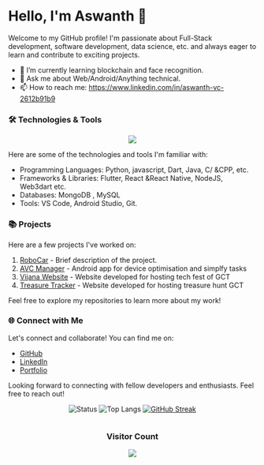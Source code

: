 # Hello, I'm Aswanth 👋

Welcome to my GitHub profile! I'm passionate about Full-Stack development, software development, data science, etc. and always eager to learn and contribute to exciting projects.

- 🌱 I’m currently learning blockchain and face recognition.
- 💬 Ask me about Web/Android/Anything technical.
- 📫 How to reach me: https://www.linkedin.com/in/aswanth-vc-2612b91b9

### 🛠️ Technologies & Tools

<p align="center">
  <img src="https://skillicons.dev/icons?i=flutter,react,androidstudio,django,figma,gcp,linux,laravel,mongodb,nodejs,vercel,vscode,github,python,javascript,ts,dart,cpp,java,html,php,bash,mysql,css&perline=12" />
</p>

Here are some of the technologies and tools I'm familiar with:

- Programming Languages: Python, javascript, Dart, Java, C/
  &CPP, etc.
- Frameworks & Libraries: Flutter, React &React Native, NodeJS, Web3dart etc.
- Databases: MongoDB , MySQL
- Tools: VS Code, Android Studio, Git.

### 📚 Projects

Here are a few projects I've worked on:

1. [RoboCar](link-to-project-repo) - Brief description of the project.
2. [AVC Manager](https://github.com/aswanthabam/Manager) - Android app for device optimisation and simplfy tasks
3. [Vijana Website](https://vijnana.web.app) - Website developed for hosting tech fest of GCT
4. [Treasure Tracker](https://github.com/aswanthabam/GCT-TreasureHunt/blob/master/Procfile) - Website developed for hosting treasure hunt GCT

Feel free to explore my repositories to learn more about my work!

### 🌐 Connect with Me

Let's connect and collaborate! You can find me on:

- [GitHub](https://github.com/aswanthabam)
- [LinkedIn](https://www.linkedin.com/in/aswanth-vc-2612b91b9)
- [Portfolio](https://aswanthvc.web.app)

Looking forward to connecting with fellow developers and enthusiasts. Feel free to reach out!

<center>

![Status](https://github-readme-stats.vercel.app/api?username=aswanthabam&show_icons=true&theme=transparent&rank_icon=github&include_all_commits=true&show_owner=true&border_radius=10&card_width=500px)
![Top Langs](https://github-readme-stats.vercel.app/api/top-langs/?username=aswanthabam&size_weight=0.5&count_weight=0.5&langs_count=8&layout=compact&theme=transparent&border_radius=10&card_width=500px&include_all_commits=true)
[![GitHub Streak](http://github-readme-streak-stats.herokuapp.com?user=aswanthabam&theme=dark&background=000000)](https://git.io/streak-stats)

<div style="display:flex;align-items:center;flex-direction:column"> 
 <h3>Visitor Count</h3>
 <img src="https://profile-counter.glitch.me/aswanthabam/count.svg" />
</div>

</center>
